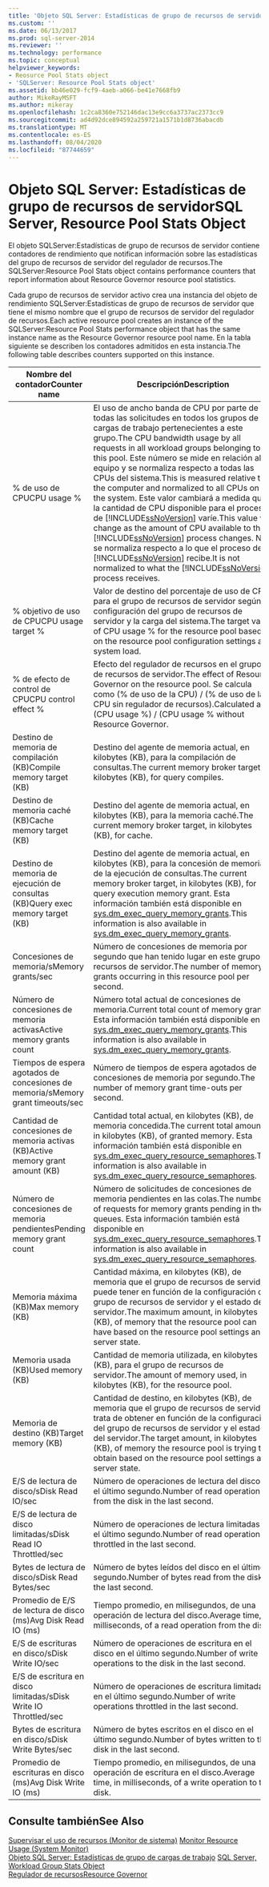 ```yaml
---
title: 'Objeto SQL Server: Estadísticas de grupo de recursos de servidor | Microsoft Docs'
ms.custom: ''
ms.date: 06/13/2017
ms.prod: sql-server-2014
ms.reviewer: ''
ms.technology: performance
ms.topic: conceptual
helpviewer_keywords:
- Reosurce Pool Stats object
- 'SQLServer: Resource Pool Stats object'
ms.assetid: bb46e029-fcf9-4aeb-a066-be41e7668fb9
author: MikeRayMSFT
ms.author: mikeray
ms.openlocfilehash: 1c2ca8360e752146dac13e9cc6a3737ac2373cc9
ms.sourcegitcommit: ad4d92dce894592a259721a1571b1d8736abacdb
ms.translationtype: MT
ms.contentlocale: es-ES
ms.lasthandoff: 08/04/2020
ms.locfileid: "87744659"
---
```

# <a name="sql-server-resource-pool-stats-object"></a><span data-ttu-id="c0f66-102">Objeto SQL Server: Estadísticas de grupo de recursos de servidor</span><span class="sxs-lookup"><span data-stu-id="c0f66-102">SQL Server, Resource Pool Stats Object</span></span>
  <span data-ttu-id="c0f66-103">El objeto SQLServer:Estadísticas de grupo de recursos de servidor contiene contadores de rendimiento que notifican información sobre las estadísticas del grupo de recursos de servidor del regulador de recursos.</span><span class="sxs-lookup"><span data-stu-id="c0f66-103">The SQLServer:Resource Pool Stats object contains performance counters that report information about Resource Governor resource pool statistics.</span></span>  
  
 <span data-ttu-id="c0f66-104">Cada grupo de recursos de servidor activo crea una instancia del objeto de rendimiento SQLServer:Estadísticas de grupo de recursos de servidor que tiene el mismo nombre que el grupo de recursos de servidor del regulador de recursos.</span><span class="sxs-lookup"><span data-stu-id="c0f66-104">Each active resource pool creates an instance of the SQLServer:Resource Pool Stats performance object that has the same instance name as the Resource Governor resource pool name.</span></span> <span data-ttu-id="c0f66-105">En la tabla siguiente se describen los contadores admitidos en esta instancia.</span><span class="sxs-lookup"><span data-stu-id="c0f66-105">The following table describes counters supported on this instance.</span></span>  
  
|<span data-ttu-id="c0f66-106">Nombre del contador</span><span class="sxs-lookup"><span data-stu-id="c0f66-106">Counter name</span></span>|<span data-ttu-id="c0f66-107">Descripción</span><span class="sxs-lookup"><span data-stu-id="c0f66-107">Description</span></span>|  
|------------------|-----------------|  
|<span data-ttu-id="c0f66-108">% de uso de CPU</span><span class="sxs-lookup"><span data-stu-id="c0f66-108">CPU usage %</span></span>|<span data-ttu-id="c0f66-109">El uso de ancho banda de CPU por parte de todas las solicitudes en todos los grupos de cargas de trabajo pertenecientes a este grupo.</span><span class="sxs-lookup"><span data-stu-id="c0f66-109">The CPU bandwidth usage by all requests in all workload groups belonging to this pool.</span></span> <span data-ttu-id="c0f66-110">Este número se mide en relación al equipo y se normaliza respecto a todas las CPUs del sistema.</span><span class="sxs-lookup"><span data-stu-id="c0f66-110">This is measured relative to the computer and normalized to all CPUs on the system.</span></span> <span data-ttu-id="c0f66-111">Este valor cambiará a medida que la cantidad de CPU disponible para el proceso de [!INCLUDE[ssNoVersion](../../includes/ssnoversion-md.md)] varíe.</span><span class="sxs-lookup"><span data-stu-id="c0f66-111">This value will change as the amount of CPU available to the [!INCLUDE[ssNoVersion](../../includes/ssnoversion-md.md)] process changes.</span></span> <span data-ttu-id="c0f66-112">No se normaliza respecto a lo que el proceso de [!INCLUDE[ssNoVersion](../../includes/ssnoversion-md.md)] recibe.</span><span class="sxs-lookup"><span data-stu-id="c0f66-112">It is not normalized to what the [!INCLUDE[ssNoVersion](../../includes/ssnoversion-md.md)] process receives.</span></span>|  
|<span data-ttu-id="c0f66-113">% objetivo de uso de CPU</span><span class="sxs-lookup"><span data-stu-id="c0f66-113">CPU usage target %</span></span>|<span data-ttu-id="c0f66-114">Valor de destino del porcentaje de uso de CPU para el grupo de recursos de servidor según la configuración del grupo de recursos de servidor y la carga del sistema.</span><span class="sxs-lookup"><span data-stu-id="c0f66-114">The target value of CPU usage % for the resource pool based on the resource pool configuration settings and system load.</span></span>|  
|<span data-ttu-id="c0f66-115">% de efecto de control de CPU</span><span class="sxs-lookup"><span data-stu-id="c0f66-115">CPU control effect %</span></span>|<span data-ttu-id="c0f66-116">Efecto del regulador de recursos en el grupo de recursos de servidor.</span><span class="sxs-lookup"><span data-stu-id="c0f66-116">The effect of Resource Governor on the resource pool.</span></span> <span data-ttu-id="c0f66-117">Se calcula como (% de uso de la CPU) / (% de uso de la CPU sin regulador de recursos).</span><span class="sxs-lookup"><span data-stu-id="c0f66-117">Calculated as (CPU usage %) / (CPU usage % without Resource Governor.</span></span>|  
|<span data-ttu-id="c0f66-118">Destino de memoria de compilación (KB)</span><span class="sxs-lookup"><span data-stu-id="c0f66-118">Compile memory target (KB)</span></span>|<span data-ttu-id="c0f66-119">Destino del agente de memoria actual, en kilobytes (KB), para la compilación de consultas.</span><span class="sxs-lookup"><span data-stu-id="c0f66-119">The current memory broker target, in kilobytes (KB), for query compiles.</span></span>|  
|<span data-ttu-id="c0f66-120">Destino de memoria caché (KB)</span><span class="sxs-lookup"><span data-stu-id="c0f66-120">Cache memory target (KB)</span></span>|<span data-ttu-id="c0f66-121">Destino del agente de memoria actual, en kilobytes (KB), para la memoria caché.</span><span class="sxs-lookup"><span data-stu-id="c0f66-121">The current memory broker target, in kilobytes (KB), for cache.</span></span>|  
|<span data-ttu-id="c0f66-122">Destino de memoria de ejecución de consultas (KB)</span><span class="sxs-lookup"><span data-stu-id="c0f66-122">Query exec memory target (KB)</span></span>|<span data-ttu-id="c0f66-123">Destino del agente de memoria actual, en kilobytes (KB), para la concesión de memoria de la ejecución de consultas.</span><span class="sxs-lookup"><span data-stu-id="c0f66-123">The current memory broker target, in kilobytes (KB), for query execution memory grant.</span></span> <span data-ttu-id="c0f66-124">Esta información también está disponible en [sys.dm_exec_query_memory_grants](/sql/relational-databases/system-dynamic-management-views/sys-dm-exec-query-memory-grants-transact-sql).</span><span class="sxs-lookup"><span data-stu-id="c0f66-124">This information is also available in [sys.dm_exec_query_memory_grants](/sql/relational-databases/system-dynamic-management-views/sys-dm-exec-query-memory-grants-transact-sql).</span></span>|  
|<span data-ttu-id="c0f66-125">Concesiones de memoria/s</span><span class="sxs-lookup"><span data-stu-id="c0f66-125">Memory grants/sec</span></span>|<span data-ttu-id="c0f66-126">Número de concesiones de memoria por segundo que han tenido lugar en este grupo de recursos de servidor.</span><span class="sxs-lookup"><span data-stu-id="c0f66-126">The number of memory grants occurring in this resource pool per second.</span></span>|  
|<span data-ttu-id="c0f66-127">Número de concesiones de memoria activas</span><span class="sxs-lookup"><span data-stu-id="c0f66-127">Active memory grants count</span></span>|<span data-ttu-id="c0f66-128">Número total actual de concesiones de memoria.</span><span class="sxs-lookup"><span data-stu-id="c0f66-128">Current total count of memory grants.</span></span> <span data-ttu-id="c0f66-129">Esta información también está disponible en [sys.dm_exec_query_memory_grants](/sql/relational-databases/system-dynamic-management-views/sys-dm-exec-query-memory-grants-transact-sql).</span><span class="sxs-lookup"><span data-stu-id="c0f66-129">This information is also available in [sys.dm_exec_query_memory_grants](/sql/relational-databases/system-dynamic-management-views/sys-dm-exec-query-memory-grants-transact-sql).</span></span>|  
|<span data-ttu-id="c0f66-130">Tiempos de espera agotados de concesiones de memoria/s</span><span class="sxs-lookup"><span data-stu-id="c0f66-130">Memory grant timeouts/sec</span></span>|<span data-ttu-id="c0f66-131">Número de tiempos de espera agotados de concesiones de memoria por segundo.</span><span class="sxs-lookup"><span data-stu-id="c0f66-131">The number of memory grant time-outs per second.</span></span>|  
|<span data-ttu-id="c0f66-132">Cantidad de concesiones de memoria activas (KB)</span><span class="sxs-lookup"><span data-stu-id="c0f66-132">Active memory grant amount (KB)</span></span>|<span data-ttu-id="c0f66-133">Cantidad total actual, en kilobytes (KB), de memoria concedida.</span><span class="sxs-lookup"><span data-stu-id="c0f66-133">The current total amount, in kilobytes (KB), of granted memory.</span></span> <span data-ttu-id="c0f66-134">Esta información también está disponible en [sys.dm_exec_query_resource_semaphores](/sql/relational-databases/system-dynamic-management-views/sys-dm-exec-query-resource-semaphores-transact-sql).</span><span class="sxs-lookup"><span data-stu-id="c0f66-134">This information is also available in [sys.dm_exec_query_resource_semaphores](/sql/relational-databases/system-dynamic-management-views/sys-dm-exec-query-resource-semaphores-transact-sql).</span></span>|  
|<span data-ttu-id="c0f66-135">Número de concesiones de memoria pendientes</span><span class="sxs-lookup"><span data-stu-id="c0f66-135">Pending memory grant count</span></span>|<span data-ttu-id="c0f66-136">Número de solicitudes de concesiones de memoria pendientes en las colas.</span><span class="sxs-lookup"><span data-stu-id="c0f66-136">The number of requests for memory grants pending in the queues.</span></span> <span data-ttu-id="c0f66-137">Esta información también está disponible en [sys.dm_exec_query_resource_semaphores](/sql/relational-databases/system-dynamic-management-views/sys-dm-exec-query-resource-semaphores-transact-sql).</span><span class="sxs-lookup"><span data-stu-id="c0f66-137">This information is also available in [sys.dm_exec_query_resource_semaphores](/sql/relational-databases/system-dynamic-management-views/sys-dm-exec-query-resource-semaphores-transact-sql).</span></span>|  
|<span data-ttu-id="c0f66-138">Memoria máxima (KB)</span><span class="sxs-lookup"><span data-stu-id="c0f66-138">Max memory (KB)</span></span>|<span data-ttu-id="c0f66-139">Cantidad máxima, en kilobytes (KB), de memoria que el grupo de recursos de servidor puede tener en función de la configuración del grupo de recursos de servidor y el estado del servidor.</span><span class="sxs-lookup"><span data-stu-id="c0f66-139">The maximum amount, in kilobytes (KB), of memory that the resource pool can have based on the resource pool settings and server state.</span></span>|  
|<span data-ttu-id="c0f66-140">Memoria usada (KB)</span><span class="sxs-lookup"><span data-stu-id="c0f66-140">Used memory (KB)</span></span>|<span data-ttu-id="c0f66-141">Cantidad de memoria utilizada, en kilobytes (KB), para el grupo de recursos de servidor.</span><span class="sxs-lookup"><span data-stu-id="c0f66-141">The amount of memory used, in kilobytes (KB), for the resource pool.</span></span>|  
|<span data-ttu-id="c0f66-142">Memoria de destino (KB)</span><span class="sxs-lookup"><span data-stu-id="c0f66-142">Target memory (KB)</span></span>|<span data-ttu-id="c0f66-143">Cantidad de destino, en kilobytes (KB), de memoria que el grupo de recursos de servidor trata de obtener en función de la configuración del grupo de recursos de servidor y el estado del servidor.</span><span class="sxs-lookup"><span data-stu-id="c0f66-143">The target amount, in kilobytes (KB), of memory the resource pool is trying to obtain based on the resource pool settings and server state.</span></span>|  
|<span data-ttu-id="c0f66-144">E/S de lectura de disco/s</span><span class="sxs-lookup"><span data-stu-id="c0f66-144">Disk Read IO/sec</span></span>|<span data-ttu-id="c0f66-145">Número de operaciones de lectura del disco en el último segundo.</span><span class="sxs-lookup"><span data-stu-id="c0f66-145">Number of read operations from the disk in the last second.</span></span>|  
|<span data-ttu-id="c0f66-146">E/S de lectura de disco limitadas/s</span><span class="sxs-lookup"><span data-stu-id="c0f66-146">Disk Read IO Throttled/sec</span></span>|<span data-ttu-id="c0f66-147">Número de operaciones de lectura limitadas en el último segundo.</span><span class="sxs-lookup"><span data-stu-id="c0f66-147">Number of read operations throttled in the last second.</span></span>|  
|<span data-ttu-id="c0f66-148">Bytes de lectura de disco/s</span><span class="sxs-lookup"><span data-stu-id="c0f66-148">Disk Read Bytes/sec</span></span>|<span data-ttu-id="c0f66-149">Número de bytes leídos del disco en el último segundo.</span><span class="sxs-lookup"><span data-stu-id="c0f66-149">Number of bytes read from the disk in the last second.</span></span>|  
|<span data-ttu-id="c0f66-150">Promedio de E/S de lectura de disco (ms)</span><span class="sxs-lookup"><span data-stu-id="c0f66-150">Avg Disk Read IO (ms)</span></span>|<span data-ttu-id="c0f66-151">Tiempo promedio, en milisegundos, de una operación de lectura del disco.</span><span class="sxs-lookup"><span data-stu-id="c0f66-151">Average time, in milliseconds, of a read operation from the disk.</span></span>|  
|<span data-ttu-id="c0f66-152">E/S de escrituras en disco/s</span><span class="sxs-lookup"><span data-stu-id="c0f66-152">Disk Write IO/sec</span></span>|<span data-ttu-id="c0f66-153">Número de operaciones de escritura en el disco en el último segundo.</span><span class="sxs-lookup"><span data-stu-id="c0f66-153">Number of write operations to the disk in the last second.</span></span>|  
|<span data-ttu-id="c0f66-154">E/S de escritura en disco limitadas/s</span><span class="sxs-lookup"><span data-stu-id="c0f66-154">Disk Write IO Throttled/sec</span></span>|<span data-ttu-id="c0f66-155">Número de operaciones de escritura limitadas en el último segundo.</span><span class="sxs-lookup"><span data-stu-id="c0f66-155">Number of write operations throttled in the last second.</span></span>|  
|<span data-ttu-id="c0f66-156">Bytes de escritura en disco/s</span><span class="sxs-lookup"><span data-stu-id="c0f66-156">Disk Write Bytes/sec</span></span>|<span data-ttu-id="c0f66-157">Número de bytes escritos en el disco en el último segundo.</span><span class="sxs-lookup"><span data-stu-id="c0f66-157">Number of bytes written to the disk in the last second.</span></span>|  
|<span data-ttu-id="c0f66-158">Promedio de escrituras en disco (ms)</span><span class="sxs-lookup"><span data-stu-id="c0f66-158">Avg Disk Write IO (ms)</span></span>|<span data-ttu-id="c0f66-159">Tiempo promedio, en milisegundos, de una operación de escritura en el disco.</span><span class="sxs-lookup"><span data-stu-id="c0f66-159">Average time, in milliseconds, of a write operation to the disk.</span></span>|  
  
## <a name="see-also"></a><span data-ttu-id="c0f66-160">Consulte también</span><span class="sxs-lookup"><span data-stu-id="c0f66-160">See Also</span></span>  
 <span data-ttu-id="c0f66-161">[Supervisar el uso de recursos &#40;Monitor de sistema&#41;](monitor-resource-usage-system-monitor.md) </span><span class="sxs-lookup"><span data-stu-id="c0f66-161">[Monitor Resource Usage &#40;System Monitor&#41;](monitor-resource-usage-system-monitor.md) </span></span>  
 <span data-ttu-id="c0f66-162">[Objeto SQL Server: Estadísticas de grupo de cargas de trabajo](sql-server-workload-group-stats-object.md) </span><span class="sxs-lookup"><span data-stu-id="c0f66-162">[SQL Server, Workload Group Stats Object](sql-server-workload-group-stats-object.md) </span></span>  
 [<span data-ttu-id="c0f66-163">Regulador de recursos</span><span class="sxs-lookup"><span data-stu-id="c0f66-163">Resource Governor</span></span>](../resource-governor/resource-governor.md)  
  
  

